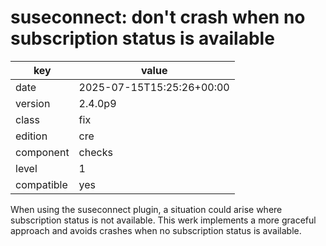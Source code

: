 [//]: # (werk v2)
# suseconnect: don't crash when no subscription status is available

key        | value
---------- | ---
date       | 2025-07-15T15:25:26+00:00
version    | 2.4.0p9
class      | fix
edition    | cre
component  | checks
level      | 1
compatible | yes

When using the suseconnect plugin, a situation could arise where subscription status is not available.
This werk implements a more graceful approach and avoids crashes when no subscription status is available.
